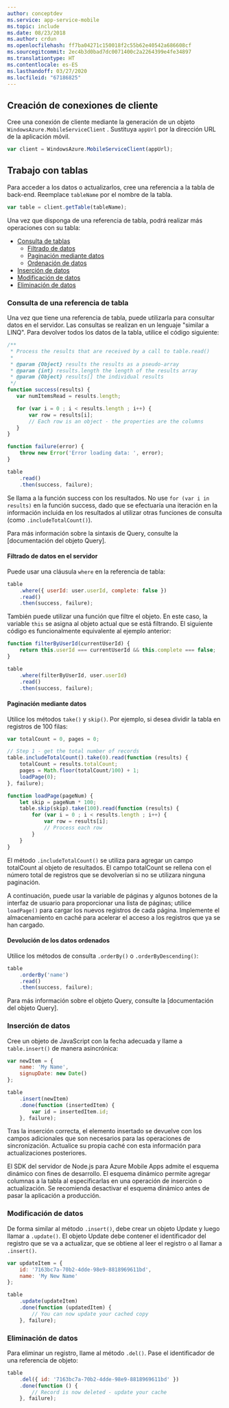 ```yaml
---
author: conceptdev
ms.service: app-service-mobile
ms.topic: include
ms.date: 08/23/2018
ms.author: crdun
ms.openlocfilehash: ff7ba04271c150018f2c55b62e40542a686608cf
ms.sourcegitcommit: 2ec4b3d0bad7dc0071400c2a2264399e4fe34897
ms.translationtype: HT
ms.contentlocale: es-ES
ms.lasthandoff: 03/27/2020
ms.locfileid: "67186825"
---
```

## <a name="create-a-client-connection"></a><a name="create-client"></a>Creación de conexiones de cliente
Cree una conexión de cliente mediante la generación de un objeto `WindowsAzure.MobileServiceClient` .  Sustituya `appUrl` por la dirección URL de la aplicación móvil.

```javascript
var client = WindowsAzure.MobileServiceClient(appUrl);
```

## <a name="work-with-tables"></a><a name="table-reference"></a>Trabajo con tablas
Para acceder a los datos o actualizarlos, cree una referencia a la tabla de back-end. Reemplace `tableName` por el nombre de la tabla.

```javascript
var table = client.getTable(tableName);
```

Una vez que disponga de una referencia de tabla, podrá realizar más operaciones con su tabla:

* [Consulta de tablas](#querying)
  * [Filtrado de datos](#table-filter)
  * [Paginación mediante datos](#table-paging)
  * [Ordenación de datos](#sorting-data)
* [Inserción de datos](#inserting)
* [Modificación de datos](#modifying)
* [Eliminación de datos](#deleting)

### <a name="how-to-query-a-table-reference"></a><a name="querying"></a>Consulta de una referencia de tabla
Una vez que tiene una referencia de tabla, puede utilizarla para consultar datos en el servidor.  Las consultas se realizan en un lenguaje "similar a LINQ".
Para devolver todos los datos de la tabla, utilice el código siguiente:

```javascript
/**
 * Process the results that are received by a call to table.read()
 *
 * @param {Object} results the results as a pseudo-array
 * @param {int} results.length the length of the results array
 * @param {Object} results[] the individual results
 */
function success(results) {
   var numItemsRead = results.length;

   for (var i = 0 ; i < results.length ; i++) {
       var row = results[i];
       // Each row is an object - the properties are the columns
   }
}

function failure(error) {
    throw new Error('Error loading data: ', error);
}

table
    .read()
    .then(success, failure);
```

Se llama a la función success con los resultados.  No use `for (var i in results)` en la función success, dado que se efectuaría una iteración en la información incluida en los resultados al utilizar otras funciones de consulta (como `.includeTotalCount()`).

Para más información sobre la sintaxis de Query, consulte la [documentación del objeto Query].

#### <a name="filtering-data-on-the-server"></a><a name="table-filter"></a>Filtrado de datos en el servidor
Puede usar una cláusula `where` en la referencia de tabla:

```javascript
table
    .where({ userId: user.userId, complete: false })
    .read()
    .then(success, failure);
```

También puede utilizar una función que filtre el objeto.  En este caso, la variable `this` se asigna al objeto actual que se está filtrando.  El siguiente código es funcionalmente equivalente al ejemplo anterior:

```javascript
function filterByUserId(currentUserId) {
    return this.userId === currentUserId && this.complete === false;
}

table
    .where(filterByUserId, user.userId)
    .read()
    .then(success, failure);
```

#### <a name="paging-through-data"></a><a name="table-paging"></a>Paginación mediante datos
Utilice los métodos `take()` y `skip()`.  Por ejemplo, si desea dividir la tabla en registros de 100 filas:

```javascript
var totalCount = 0, pages = 0;

// Step 1 - get the total number of records
table.includeTotalCount().take(0).read(function (results) {
    totalCount = results.totalCount;
    pages = Math.floor(totalCount/100) + 1;
    loadPage(0);
}, failure);

function loadPage(pageNum) {
    let skip = pageNum * 100;
    table.skip(skip).take(100).read(function (results) {
        for (var i = 0 ; i < results.length ; i++) {
            var row = results[i];
            // Process each row
        }
    }
}
```

El método `.includeTotalCount()` se utiliza para agregar un campo totalCount al objeto de resultados.  El campo totalCount se rellena con el número total de registros que se devolverían si no se utilizara ninguna paginación.

A continuación, puede usar la variable de páginas y algunos botones de la interfaz de usuario para proporcionar una lista de páginas; utilice `loadPage()` para cargar los nuevos registros de cada página.  Implemente el almacenamiento en caché para acelerar el acceso a los registros que ya se han cargado.

#### <a name="how-to-return-sorted-data"></a><a name="sorting-data"></a>Devolución de los datos ordenados
Utilice los métodos de consulta `.orderBy()` o `.orderByDescending()`:

```javascript
table
    .orderBy('name')
    .read()
    .then(success, failure);
```

Para más información sobre el objeto Query, consulte la [documentación del objeto Query].

### <a name="how-to-insert-data"></a><a name="inserting"></a>Inserción de datos
Cree un objeto de JavaScript con la fecha adecuada y llame a `table.insert()` de manera asincrónica:

```javascript
var newItem = {
    name: 'My Name',
    signupDate: new Date()
};

table
    .insert(newItem)
    .done(function (insertedItem) {
        var id = insertedItem.id;
    }, failure);
```

Tras la inserción correcta, el elemento insertado se devuelve con los campos adicionales que son necesarios para las operaciones de sincronización.  Actualice su propia caché con esta información para actualizaciones posteriores.

El SDK del servidor de Node.js para Azure Mobile Apps admite el esquema dinámico con fines de desarrollo.  El esquema dinámico permite agregar columnas a la tabla al especificarlas en una operación de inserción o actualización.  Se recomienda desactivar el esquema dinámico antes de pasar la aplicación a producción.

### <a name="how-to-modify-data"></a><a name="modifying"></a>Modificación de datos
De forma similar al método `.insert()`, debe crear un objeto Update y luego llamar a `.update()`.  El objeto Update debe contener el identificador del registro que se va a actualizar, que se obtiene al leer el registro o al llamar a `.insert()`.

```javascript
var updateItem = {
    id: '7163bc7a-70b2-4dde-98e9-8818969611bd',
    name: 'My New Name'
};

table
    .update(updateItem)
    .done(function (updatedItem) {
        // You can now update your cached copy
    }, failure);
```

### <a name="how-to-delete-data"></a><a name="deleting"></a>Eliminación de datos
Para eliminar un registro, llame al método `.del()`.  Pase el identificador de una referencia de objeto:

```javascript
table
    .del({ id: '7163bc7a-70b2-4dde-98e9-8818969611bd' })
    .done(function () {
        // Record is now deleted - update your cache
    }, failure);
```
